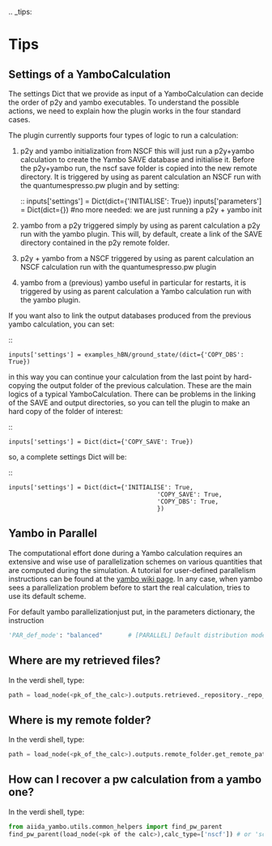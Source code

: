 .. _tips:

Tips
====

Settings of a YamboCalculation
------------------------------

The settings Dict that we provide as input of a YamboCalculation can decide the order of p2y and yambo executables. 
To understand the possible actions, we need to explain how the plugin works in the four standard cases.

The plugin currently supports four types of logic to run a calculation:

1) p2y and yambo initialization from NSCF
     this will just run a p2y+yambo calculation to create the Yambo SAVE database and initialise it. Before the p2y+yambo run, the nscf save folder is copied into the 
     new remote directory. It is triggered by using as parent calculation an NSCF run with the quantumespresso.pw plugin and by setting:

    ::
        inputs['settings'] = Dict(dict={'INITIALISE': True})
        inputs['parameters'] = Dict(dict={}) #no more needed: we are just running a p2y + yambo init

2) yambo from a p2y
    triggered simply by using as parent calculation a p2y run with the yambo plugin. This will, by default, create a link of the SAVE directory 
    contained in the p2y remote folder.

3) p2y + yambo from a NSCF
    triggered by using as parent calculation an NSCF calculation run with the quantumespresso.pw plugin

4) yambo from a (previous) yambo
    useful in particular for restarts, it is triggered by using as parent calculation a Yambo calculation run with the yambo plugin. 

If you want also to link the output databases produced from the previous yambo calculation, you can set:
    
::

    inputs['settings'] = examples_hBN/ground_state/(dict={'COPY_DBS': True})

in this way you can continue your calculation from the last point by hard-copying the output folder of the previous calculation. 
These are the main logics of a typical YamboCalculation. There can be problems in the linking of the SAVE and output directories, so you can tell the plugin to 
make an hard copy of the folder of interest:

::

    inputs['settings'] = Dict(dict={'COPY_SAVE': True})
    

so, a complete settings Dict will be:

::

    inputs['settings'] = Dict(dict={'INITIALISE': True,
                                             'COPY_SAVE': True,
                                             'COPY_DBS': True,
                                             })

Yambo in Parallel 
-----------------

The computational effort done during a Yambo calculation requires an extensive and wise use of parallelization schemes on various quantities
that are computed during the simulation. A tutorial for user-defined parallelism instructions can be found at the [yambo wiki page](http://www.yambo-code.org/wiki/index.php?title=GW_parallel_strategies). In any case, when yambo 
sees a parallelization problem before to start the real calculation, tries to use its default scheme. 

For default yambo parallelizationjust put, in the parameters dictionary, the instruction 
                
```python
'PAR_def_mode': "balanced"       # [PARALLEL] Default distribution mode ("balanced"/"memory"/"workload")
```


Where are my retrieved files? 
-----------------------------

In the verdi shell, type:

```python
path = load_node(<pk_of_the_calc>).outputs.retrieved._repository._repo_folder.abspath
```

Where is my remote folder? 
--------------------------

In the verdi shell, type:

```python
path = load_node(<pk_of_the_calc>).outputs.remote_folder.get_remote_path()
```

How can I recover a pw calculation from a yambo one? 
----------------------------------------------------

In the verdi shell, type:

```python
from aiida_yambo.utils.common_helpers import find_pw_parent
find_pw_parent(load_node(<pk of the calc>),calc_type=['nscf']) # or 'scf'
```